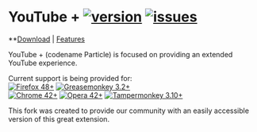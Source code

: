 YouTube + [![version](https://img.shields.io/github/release/Ociidii-Works/Particle.svg)](https://github.com/Ociidii-Works/Particle/releases/latest) [![issues](https://img.shields.io/github/issues/Ociidii-Works/Particle.svg)](https://github.com/Ociidii-Works/Particle/issues)
===========

**[Download](https://github.com/ParticleCore/Particle/wiki/Download) | [Features](https://github.com/ParticleCore/Particle/wiki/Features)

YouTube + (codename Particle) is focused on providing an extended YouTube experience.

Current support is being provided for:  
[![Firefox 48+](https://img.shields.io/badge/Firefox-48%2B-orange.svg)](https://www.mozilla.org/firefox)  [![Greasemonkey 3.2+](https://img.shields.io/badge/Greasemonkey-3.2%2B-yellow.svg)](http://www.greasespot.net/)  
[![Chrome  42+](https://img.shields.io/badge/Chrome-42%2B-blue.svg)](http://www.google.com/chrome/) [![Opera  42+](https://img.shields.io/badge/Opera-42%2B-red.svg)](http://www.opera.com/) [![Tampermonkey 3.10+](https://img.shields.io/badge/Tampermonkey-3.10%2B-green.svg)](https://tampermonkey.net/)  

This fork was created to provide our community with an easily accessible version of this great extension.
